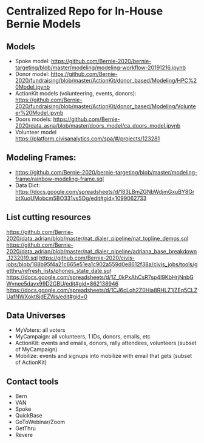 # Centralized Repo for In-House Bernie Models

## Models
* Spoke model: https://github.com/Bernie-2020/bernie-targeting/blob/master/modeling/modeling-workflow-20191216.ipynb
* Donor model: https://github.com/Bernie-2020/fundraising/blob/master/ActionKit/donor_based/Modeling/HPC%20Model.ipynb
* ActionKit models (volunteering, events, donors):
https://github.com/Bernie-2020/fundraising/blob/master/ActionKit/donor_based/Modeling/Volunteer%20Model.ipynb
* Doors models: https://github.com/Bernie-2020/data_asna/blob/master/doors_model/ca_doors_model.ipynb
* Volunteer model https://platform.civisanalytics.com/spa/#/projects/123281

## Modeling Frames:
* https://github.com/Bernie-2020/bernie-targeting/blob/master/modeling-frame/rainbow-modeling-frame.sql
* Data Dict: https://docs.google.com/spreadsheets/d/183LBmZGNbWdjmGxuBY8GrbtXuoUMobcm5BO331vs5Og/edit#gid=1099062733

## List cutting resources
https://github.com/Bernie-2020/data_adrian/blob/master/nat_dialer_pipeline/nat_topline_demos.sql
https://github.com/Bernie-2020/data_adrian/blob/master/nat_dialer_pipeline/adriana_base_breakdown_1232019.sql
https://github.com/Bernie-2020/civis-jobs/blob/188b95f4a21c665e51ea1c902a559d0e8612f38a/civis_jobs/tools/getthru/refresh_lists/phones_state_date.sql
https://docs.google.com/spreadsheets/d/1Z_0kPxAhCsR7sp4I9KbHrjNnbGWvnee5dayx99D2GBU/edit#gid=862138946
https://docs.google.com/spreadsheets/d/1CJ6cLoh2Z0Hia8RHLZ1jZEq5CLZUafNWXokt8jdEZWs/edit#gid=0

## Data Universes
* MyVoters: all voters 
* MyCampaign: all volunteers, 1 IDs, donors, emails, etc
* ActionKit: events and emails, donors, rally attendees, volunteers (subset of MyCampaign)
* Mobilize: events and signups into mobilize with email that gets (subset of ActionKit)

## Contact tools
* Bern
* VAN 
* Spoke
* QuickBase
* GoToWebinar/Zoom
* GetThru
* Revere




